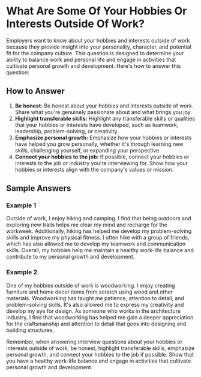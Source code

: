 What Are Some Of Your Hobbies Or Interests Outside Of Work?
================================================================================

Employers want to know about your hobbies and interests outside of work because they provide insight into your personality, character, and potential fit for the company culture. This question is designed to determine your ability to balance work and personal life and engage in activities that cultivate personal growth and development. Here's how to answer this question:

How to Answer
-------------

1. **Be honest:** Be honest about your hobbies and interests outside of work. Share what you're genuinely passionate about and what brings you joy.
2. **Highlight transferable skills:** Highlight any transferable skills or qualities that your hobbies or interests have developed, such as teamwork, leadership, problem-solving, or creativity.
3. **Emphasize personal growth:** Emphasize how your hobbies or interests have helped you grow personally, whether it's through learning new skills, challenging yourself, or expanding your perspective.
4. **Connect your hobbies to the job:** If possible, connect your hobbies or interests to the job or industry you're interviewing for. Show how your hobbies or interests align with the company's values or mission.

Sample Answers
--------------

### Example 1

Outside of work, I enjoy hiking and camping. I find that being outdoors and exploring new trails helps me clear my mind and recharge for the workweek. Additionally, hiking has helped me develop my problem-solving skills and improve my physical fitness. I often hike with a group of friends, which has also allowed me to develop my teamwork and communication skills. Overall, my hobbies help me maintain a healthy work-life balance and contribute to my personal growth and development.

### Example 2

One of my hobbies outside of work is woodworking. I enjoy creating furniture and home decor items from scratch using wood and other materials. Woodworking has taught me patience, attention to detail, and problem-solving skills. It's also allowed me to express my creativity and develop my eye for design. As someone who works in the architecture industry, I find that woodworking has helped me gain a deeper appreciation for the craftsmanship and attention to detail that goes into designing and building structures.

Remember, when answering interview questions about your hobbies or interests outside of work, be honest, highlight transferable skills, emphasize personal growth, and connect your hobbies to the job if possible. Show that you have a healthy work-life balance and engage in activities that cultivate personal growth and development.
